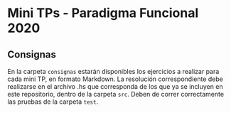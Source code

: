 # Mini TPs - Paradigma Funcional 2020

## Consignas

En la carpeta `consignas` estarán disponibles los ejercicios a realizar para cada mini TP, en formato Markdown.
La resolución correspondiente debe realizarse en el archivo .hs que corresponda de los que ya se incluyen en este repositorio, dentro de la carpeta `src`. Deben de correr correctamente las pruebas de la carpeta `test`.
